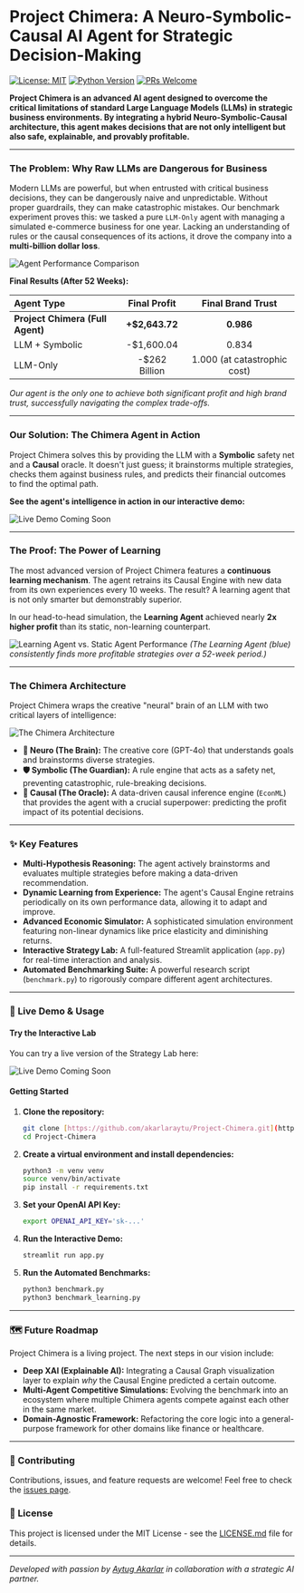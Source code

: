 # Project Chimera: A Neuro-Symbolic-Causal AI Agent for Strategic Decision-Making

[![License: MIT](https://img.shields.io/badge/License-MIT-yellow.svg)](https://opensource.org/licenses/MIT)
[![Python Version](https://img.shields.io/badge/Python-3.9+-blue.svg)](https://www.python.org/downloads/)
[![PRs Welcome](https://img.shields.io/badge/PRs-welcome-brightgreen.svg)](http://makeapullrequest.com)

**Project Chimera is an advanced AI agent designed to overcome the critical limitations of standard Large Language Models (LLMs) in strategic business environments. By integrating a hybrid Neuro-Symbolic-Causal architecture, this agent makes decisions that are not only intelligent but also safe, explainable, and provably profitable.**

---

### The Problem: Why Raw LLMs are Dangerous for Business

Modern LLMs are powerful, but when entrusted with critical business decisions, they can be dangerously naive and unpredictable. Without proper guardrails, they can make catastrophic mistakes. Our benchmark experiment proves this: we tasked a pure `LLM-Only` agent with managing a simulated e-commerce business for one year. Lacking an understanding of rules or the causal consequences of its actions, it drove the company into a **multi-billion dollar loss**.

![Agent Performance Comparison](assets/benchmark_agents.png)

**Final Results (After 52 Weeks):**

| Agent Type | Final Profit | Final Brand Trust |
| :--- | :---: | :---: |
| **Project Chimera (Full Agent)** | **+$2,643.72** | **0.986** |
| LLM + Symbolic | -$1,600.04 | 0.834 |
| LLM-Only | -$262 Billion | 1.000 (at catastrophic cost) |

*Our agent is the only one to achieve both significant profit and high brand trust, successfully navigating the complex trade-offs.*

---

### Our Solution: The Chimera Agent in Action

Project Chimera solves this by providing the LLM with a **Symbolic** safety net and a **Causal** oracle. It doesn't just guess; it brainstorms multiple strategies, checks them against business rules, and predicts their financial outcomes to find the optimal path.

**See the agent's intelligence in action in our interactive demo:**

<a><img src="https://img.shields.io/badge/Live_Demo-Coming_Soon-lightgrey?style=for-the-badge" alt="Live Demo Coming Soon"></a>

---

### The Proof: The Power of Learning

The most advanced version of Project Chimera features a **continuous learning mechanism**. The agent retrains its Causal Engine with new data from its own experiences every 10 weeks. The result? A learning agent that is not only smarter but demonstrably superior.

In our head-to-head simulation, the **Learning Agent** achieved nearly **2x higher profit** than its static, non-learning counterpart.

![Learning Agent vs. Static Agent Performance](assets/benchmark_learning.png)
*(The Learning Agent (blue) consistently finds more profitable strategies over a 52-week period.)*

---

### The Chimera Architecture

Project Chimera wraps the creative "neural" brain of an LLM with two critical layers of intelligence:

![The Chimera Architecture](assets/architecture.png)

* **🧠 Neuro (The Brain):** The creative core (GPT-4o) that understands goals and brainstorms diverse strategies.
* **🛡️ Symbolic (The Guardian):** A rule engine that acts as a safety net, preventing catastrophic, rule-breaking decisions.
* **🔮 Causal (The Oracle):** A data-driven causal inference engine (`EconML`) that provides the agent with a crucial superpower: predicting the profit impact of its potential decisions.

---

### ✨ Key Features

* **Multi-Hypothesis Reasoning:** The agent actively brainstorms and evaluates multiple strategies before making a data-driven recommendation.
* **Dynamic Learning from Experience:** The agent's Causal Engine retrains periodically on its own performance data, allowing it to adapt and improve.
* **Advanced Economic Simulator:** A sophisticated simulation environment featuring non-linear dynamics like price elasticity and diminishing returns.
* **Interactive Strategy Lab:** A full-featured Streamlit application (`app.py`) for real-time interaction and analysis.
* **Automated Benchmarking Suite:** A powerful research script (`benchmark.py`) to rigorously compare different agent architectures.

---

### 🚀 Live Demo & Usage

#### Try the Interactive Lab

You can try a live version of the Strategy Lab here:

<a><img src="https://img.shields.io/badge/Live_Demo-Coming_Soon-lightgrey?style=for-the-badge" alt="Live Demo Coming Soon"></a>

#### Getting Started

1.  **Clone the repository:**
    ```bash
    git clone [https://github.com/akarlaraytu/Project-Chimera.git](https://github.com/akarlaraytu/Project-Chimera.git)
    cd Project-Chimera
    ```
2.  **Create a virtual environment and install dependencies:**
    ```bash
    python3 -m venv venv
    source venv/bin/activate
    pip install -r requirements.txt
    ```
3.  **Set your OpenAI API Key:**
    ```bash
    export OPENAI_API_KEY='sk-...'
    ```
4.  **Run the Interactive Demo:**
    ```bash
    streamlit run app.py
    ```
5.  **Run the Automated Benchmarks:**
    ```bash
    python3 benchmark.py
    python3 benchmark_learning.py
    ```

---

### 🗺️ Future Roadmap

Project Chimera is a living project. The next steps in our vision include:

* **Deep XAI (Explainable AI):** Integrating a Causal Graph visualization layer to explain *why* the Causal Engine predicted a certain outcome.
* **Multi-Agent Competitive Simulations:** Evolving the benchmark into an ecosystem where multiple Chimera agents compete against each other in the same market.
* **Domain-Agnostic Framework:** Refactoring the core logic into a general-purpose framework for other domains like finance or healthcare.

---

### 🤝 Contributing

Contributions, issues, and feature requests are welcome! Feel free to check the [issues page](https://github.com/akarlaraytu/Project-Chimera/issues).

### 📄 License

This project is licensed under the MIT License - see the [LICENSE.md](LICENSE.md) file for details.

---

*Developed with passion by [Aytug Akarlar](https://www.linkedin.com/in/aytuakarlar/) in collaboration with a strategic AI partner.*